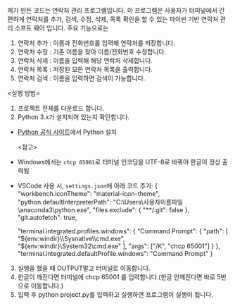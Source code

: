 제가 만든 코드는 연락처 관리 프로그램입니다.
이 프로그램은 사용자가 터미널에서 간편하게 연락처를 추가, 검색, 수정, 삭제, 목록 확인을 할 수 있는 파이썬 기반 연락처 관리 소프트 웨어 입니다.
주요 기능으로는
1. 연락처 추가 : 이름과 전화번호를 입력해 연락처를 저장합니다.
2. 연락처 수정 : 기존 이름을 찾아 이름/전화번호 수정합니다.
3. 연락처 삭제 : 이름을 입력해 해당 연락처 삭제합니다.
4. 연락처 목록 : 저장된 모든 연락처 목록을 출력합니다.
5. 연락처 검색 : 이름을 입력하면 검색이 가능합니다.

<실행 방법>
1. 프로젝트 전체를 다운로드 합니다.
2. Python 3.x가 설치되어 있는지 확인합니다.
- [Python 공식 사이트](https://www.python.org/downloads/)에서 Python 설치
  
  <참고>
  
- Windows에서는 `chcp 65001`로 터미널 인코딩을 UTF-8로 바꿔야 한글이 정상 출력됨
- VSCode 사용 시, `settings.json`에 아래 코드 추가:
{
    "workbench.iconTheme": "material-icon-theme",
    "python.defaultInterpreterPath": "C:\\Users\\사용자이름파일\\anaconda3\\python.exe",
    "files.exclude": {
        "**/.git": false
    },
    "git.autofetch": true,

    "terminal.integrated.profiles.windows": {
      "Command Prompt": {
        "path": [
          "${env:windir}\\Sysnative\\cmd.exe",
          "${env:windir}\\System32\\cmd.exe"
        ],
        "args": ["/K", "chcp 65001"]
      }
    },
    "terminal.integrated.defaultProfile.windows": "Command Prompt"
}

3. 실행을 했을 때 OUTPUT말고 터미널로 이동합니다.
4. 한글이 깨진다면 터미널에 chcp 65001 를 입력합니다.(한글 안깨진다면 바로 5번으로 이동합니다.)
5. 입력 후 python project.py를 입력하고 실행하면 프로그램이 실행이 됩니다.
